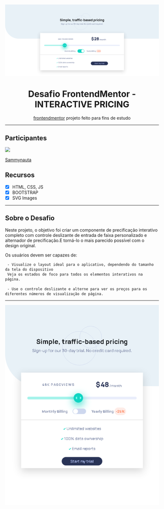 <img src="images/desktop.png">

<h1 align="center">
 Desafio FrontendMentor - INTERACTIVE PRICING
</h1>

<p align="center"><a href="https://www.frontendmentor.io">frontendmentor</a> projeto feito para fins de estudo</p>

<hr>

## Participantes

[<img src="https://avatars.githubusercontent.com/u/78274299?s=460&u=ff8ad4d8a803bf74541ca2b3e40b85402496f657&v=4" width="75px;"/>](https://github.com/Sammynauta)

[Sammynauta](https://github.com/Sammynauta)


## Recursos

- [x] HTML, CSS, JS
- [x] BOOTSTRAP
- [x] SVG Images

<hr>

## Sobre o Desafio

Neste projeto, o objetivo foi criar um componente de precificação interativo completo com controle deslizante de entrada de faixa personalizado e alternador de precificação.E torná-lo o mais parecido possível com o design original.

Os usuários devem ser capazes de:

     - Visualize o layout ideal para o aplicativo, dependendo do tamanho da tela do dispositivo
     Veja os estados de foco para todos os elementos interativos na página.

     - Use o controle deslizante e alterne para ver os preços para os diferentes números de visualização de página.

<hr>

<img src="images/mobile.png">